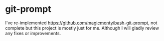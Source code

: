 # git-prompt
I've re-implemented https://github.com/magicmonty/bash-git-prompt, not complete but this project is mostly just for me. Although I will gladly review any fixes or improvements.
